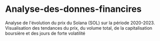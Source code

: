 # Analyse-des-donnes-financires
Analyse de l'évolution du prix du Solana (SOL) sur la période 2020-2023. Visualisation des tendances du prix, du volume total, de la capitalisation boursière et des jours de forte volatilité
